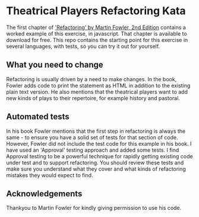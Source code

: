 Theatrical Players Refactoring Kata
====================================

The first chapter of ['Refactoring' by Martin Fowler, 2nd Edition](https://www.thoughtworks.com/books/refactoring2) contains a worked example of this exercise, in javascript. That chapter is available to download for free. This repo contains the starting point for this exercise in several languages, with tests, so you can try it out for yourself.

What you need to change
-----------------------
Refactoring is usually driven by a need to make changes. In the book, Fowler adds code to print the statement as HTML in addition to the existing plain text version. He also mentions that the theatrical players want to add new kinds of plays to their repertoire, for example history and pastoral.

Automated tests
---------------
In his book Fowler mentions that the first step in refactoring is always the same - to ensure you have a solid set of tests for that section of code. However, Fowler did not include the test code for this example in his book. I have used an 'Approval' testing approach and added some tests. I find Approval testing to be a powerful technique for rapidly getting existing code under test and to support refactoring. You should review these tests and make sure you understand what they cover and what kinds of refactoring mistakes they would expect to find.

Acknowledgements
----------------
Thankyou to Martin Fowler for kindly giving permission to use his code.
